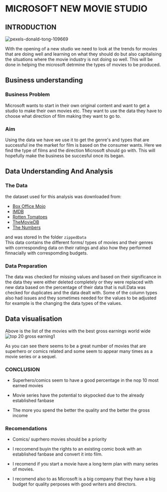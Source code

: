 # MICROSOFT NEW MOVIE STUDIO



## INTRODUCTION
![pexels-donald-tong-109669](https://user-images.githubusercontent.com/117269915/202928980-b50a9f75-2307-48e4-b693-8b599569b0bd.jpeg)

With the opening of a new studio we need to look at the trends for movies that are doing well and learning on what they should do but also capitalising the situations where the movie industry is not doing so well. This will be done in helping the microsoft detrmine the types of movies to be produced.


## Business understanding

### Business Problem

Microsoft wants to start in their own original content and want to get a studio to make their own movies etc. They want to use the data they have to choose what direction of film making they want to go to. 

### Aim
Using the data we have we use it to get the genre's and types that are successful ine the market for film is based on the consumer wants. Here we find the type of films and the direction Microsoft should go with. This will hopefully make the business be succesful once its began.

## Data Understanding And Analysis

### The Data
the dataset used for this analysis was downloaded from:
* [Box Office Mojo](https://www.boxofficemojo.com/)
* [IMDB](https://www.imdb.com/)
* [Rotten Tomatoes](https://www.rottentomatoes.com/)
* [TheMovieDB](https://www.themoviedb.org/)
* [The Numbers](https://www.the-numbers.com/)


and was stored  In the folder `zippedData`  
This data contains the different forms/ types of movies and their genres with corrresponding data on their ratings and also how they performed finnacially with correspomding budgets. 


### Data Preparation

The data was checked for missing values and based on their significance in the data they were either deleted completely or they were replaced with new data based on the percentage of their data that is null.Data was checked for duplicates and the data dealt with. Some of the column types also had issues and they sometimes needed for the values to be adjusted for example is the changing the data types of the values.

## Data visualisation
Above is the list of the movies with the best gross earnings world wide
![top 20 gross earning1](https://user-images.githubusercontent.com/117269915/202928624-34467662-bab5-4637-9c4c-f10a55fdd1e9.png)

As you can see there seems to be a great number of movies that are superhero or comics related and some seem to appear many times as a movie series  or a sequel.
### CONCLUSION

* Superhero/comics seem to have a good percentage in the nop 10 most earned movies 

* Movie series have the potential to skypocked due to the already established fanbase

* The more you spend the better the quality and the better the gross income


### Recomendations
* Comics/ suprhero movies should be a priority

* I reccomend buyin the rights to an existing comic book with an established fanbase and convert it into film.

* I recomend if you start a movie have a long term plan with many series of movies.

* I recomend also to as Microsoft is a big company that they have a big budget for quality perposes with good writers and directors.






